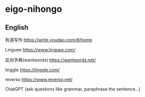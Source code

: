 # eigo-nihongo

## English 

有道写作 https://write.youdao.com/#/home

Linguee https://www.linguee.com/

反向字典(wantwords) https://wantwords.net/

linggle https://linggle.com/

reverso https://www.reverso.net/

ChatGPT (ask questions like grammar, paraphrase the sentence...)

